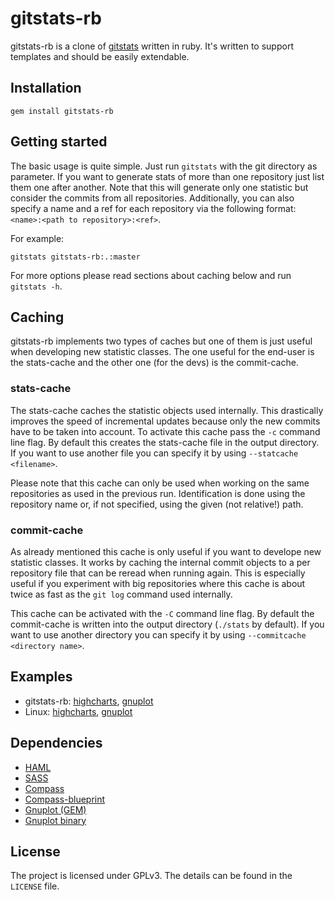 # gitstats-rb

gitstats-rb is a clone of [gitstats](http://gitstats.sourceforge.net) written in
ruby. It's written to support templates and should be easily extendable.

## Installation

    gem install gitstats-rb

## Getting started

The basic usage is quite simple. Just run `gitstats` with the git directory as
parameter. If you want to generate stats of more than one repository just list
them one after another. Note that this will generate only one statistic but
consider the commits from all repositories. Additionally, you can also specify a
name and a ref for each repository via the following format:
`<name>:<path to repository>:<ref>`.

For example:

    gitstats gitstats-rb:.:master

For more options please read sections about caching below and run `gitstats -h`.

## Caching

gitstats-rb implements two types of caches but one of them is just useful when
developing new statistic classes. The one useful for the end-user is the
stats-cache and the other one (for the devs) is the commit-cache.

### stats-cache

The stats-cache caches the statistic objects used internally. This drastically
improves the speed of incremental updates because only the new commits have to
be taken into account. To activate this cache pass the `-c` command line flag.
By default this creates the stats-cache file in the output directory. If you
want to use another file you can specify it by using `--statcache <filename>`.

Please note that this cache can only be used when working on the same
repositories as used in the previous run. Identification is done using the
repository name or, if not specified, using the given (not relative!) path.

### commit-cache

As already mentioned this cache is only useful if you want to develope new
statistic classes. It works by caching the internal commit objects to a per
repository file that can be reread when running again. This is especially useful
if you experiment with big repositories where this cache is about twice as fast
as the `git log` command used internally.

This cache can be activated with the `-C` command line flag. By default the
commit-cache is written into the output directory (`./stats` by default). If you
want to use another directory you can specify it by using
`--commitcache <directory name>`.

## Examples

* gitstats-rb: [highcharts](http://nioshd.github.io/gitstats-rb/gitstats-rb-highcharts/),
               [gnuplot](http://nioshd.github.io/gitstats-rb/gitstats-rb-gnuplot/)
* Linux: [highcharts](http://nioshd.github.io/gitstats-rb/linux-highcharts/),
         [gnuplot](http://nioshd.github.io/gitstats-rb/linux-gnuplot/)

## Dependencies

* [HAML](http://haml-lang.com)
* [SASS](http://sass-lang.com)
* [Compass](http://compass-style.org)
* [Compass-blueprint](http://compass-blueprint.org/)
* [Gnuplot (GEM)](http://rubygems.org/gems/gnuplot)
* [Gnuplot binary](http://www.gnuplot.info/)

## License

The project is licensed under GPLv3. The details can be found in the `LICENSE` file.
